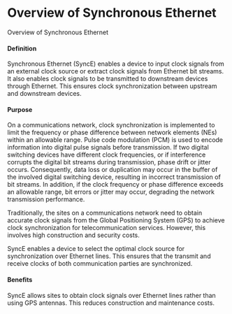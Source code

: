 Overview of Synchronous Ethernet
================================

Overview of Synchronous Ethernet

#### Definition

Synchronous Ethernet (SyncE) enables a device to input clock signals from an external clock source or extract clock signals from Ethernet bit streams. It also enables clock signals to be transmitted to downstream devices through Ethernet. This ensures clock synchronization between upstream and downstream devices.


#### Purpose

On a communications network, clock synchronization is implemented to limit the frequency or phase difference between network elements (NEs) within an allowable range. Pulse code modulation (PCM) is used to encode information into digital pulse signals before transmission. If two digital switching devices have different clock frequencies, or if interference corrupts the digital bit streams during transmission, phase drift or jitter occurs. Consequently, data loss or duplication may occur in the buffer of the involved digital switching device, resulting in incorrect transmission of bit streams. In addition, if the clock frequency or phase difference exceeds an allowable range, bit errors or jitter may occur, degrading the network transmission performance.

Traditionally, the sites on a communications network need to obtain accurate clock signals from the Global Positioning System (GPS) to achieve clock synchronization for telecommunication services. However, this involves high construction and security costs.

SyncE enables a device to select the optimal clock source for synchronization over Ethernet lines. This ensures that the transmit and receive clocks of both communication parties are synchronized.


#### Benefits

SyncE allows sites to obtain clock signals over Ethernet lines rather than using GPS antennas. This reduces construction and maintenance costs.